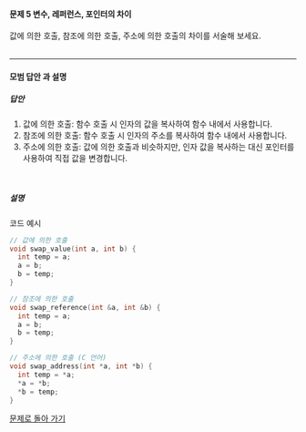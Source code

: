 #### 문제 5 변수, 레퍼런스, 포인터의 차이
값에 의한 호출, 참조에 의한 호출, 주소에 의한 호출의 차이를 서술해 보세요.
<br/><br/>

---

#### 모범 답안 과 설명
##### 답안
1. 값에 의한 호출: 함수 호출 시 인자의 값을 복사하여 함수 내에서 사용합니다.
2. 참조에 의한 호출: 함수 호출 시 인자의 주소를 복사하여 함수 내에서 사용합니다.
3. 주소에 의한 호출: 값에 의한 호출과 비슷하지만, 인자 값을 복사하는 대신 포인터를 사용하여 직접 값을 변경합니다.
</br>

##### 설명
코드 예시
```cpp
// 값에 의한 호출
void swap_value(int a, int b) {
  int temp = a;
  a = b;
  b = temp;
}

// 참조에 의한 호출
void swap_reference(int &a, int &b) {
  int temp = a;
  a = b;
  b = temp;
}

// 주소에 의한 호출 (C 언어)
void swap_address(int *a, int *b) {
  int temp = *a;
  *a = *b;
  *b = temp;
}
```

[문제로 돌아 가기](README.md "문제로 돌아 가기")
